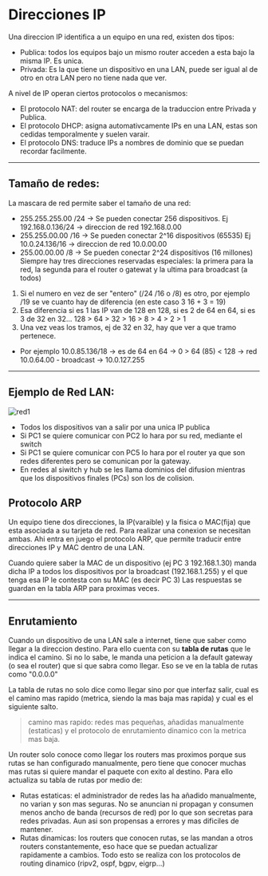 # Direcciones IP

Una direccion IP identifica a un equipo en una red, existen dos tipos:
- Publica: todos los equipos bajo un mismo router acceden a esta bajo la misma IP. Es unica.
- Privada: Es la que tiene un dispositivo en una LAN, puede ser igual al de otro en otra LAN pero no tiene nada que ver.

A nivel de IP operan ciertos protocolos o mecanismos:
- El protocolo NAT: del router se encarga de la traduccion entre Privada y Publica.
- El protocolo DHCP: asigna automativcamente IPs en una LAN, estas son cedidas temporalmente y suelen varair. 
- El protocolo DNS: traduce IPs a nombres de dominio que se puedan recordar facilmente.

--------------------------------------
## Tamaño de redes:

La mascara de red permite saber el tamaño de una red:
- 255.255.255.00  /24 -> Se pueden conectar 256 dispositivos. Ej 192.168.0.136/24 -> direccion de red 192.168.0.00
- 255.255.00.00   /16 -> Se pueden conectar 2^16 dispositivos (65535) Ej 10.0.24.136/16 -> direccion de red 10.0.00.00
- 255.00.00.00    /8  -> Se pueden conectar 2^24 dispositivos (16 millones) 
Siempre hay tres direcciones reservadas especiales: la primera para la red, la segunda para el router o gatewat y la ultima para broadcast (a todos)

1. Si el numero en vez de ser "entero" (/24 /16 o /8) es otro, por ejemplo /19 se ve cuanto hay de diferencia (en este caso 3  16 + 3 = 19)
2. Esa diferencia si es 1 las IP van de 128 en 128, si es 2 de 64 en 64, si es 3 de 32 en 32...  128 > 64 > 32 > 16 > 8 > 4 > 2 > 1
3. Una vez veas los tramos, ej de 32 en 32, hay que ver a que tramo pertenece.
  * Por ejemplo 10.0.85.136/18 -> es de 64 en 64 -> 0  > 64 (85) < 128 -> red 10.0.64.00 - broadcast -> 10.0.127.255

--------------------------------------
## Ejemplo de Red LAN:

![red1](https://user-images.githubusercontent.com/96772264/226171431-80f87a21-2409-4cde-99f2-b2deaa8a21cc.png)

- Todos los dispositivos van a salir por una unica IP publica
- Si PC1 se quiere comunicar con PC2 lo hara por su red, mediante el switch
- Si PC1 se quiere comunicar con PC5 lo hara por el router ya que son redes diferentes pero se comunican por la gateway.
- En redes al siwitch y hub se les llama dominios del difusion mientras que los dispositivos finales (PCs) son los de colision.

## Protocolo ARP
Un equipo tiene dos direcciones, la IP(varaible) y la fisica o MAC(fija) que esta asociada a su tarjeta de red. Para realizar
una conexion se necesitan ambas. Ahi entra en juego el protocolo ARP, que permite traducir entre direcciones IP y MAC dentro de una LAN.

Cuando quiere saber la MAC de un dispositivo (ej PC 3 192.168.1.30) manda dicha IP a todos los dispositivos por la broadcast (192.168.1.255)
y el que tenga esa IP le contesta con su MAC (es decir PC 3) Las respuestas se guardan en la tabla ARP para proximas veces.

-----------------------------------
## Enrutamiento

Cuando un dispositivo de una LAN sale a internet, tiene que saber como llegar a la direccion destino. Para ello cuenta con su **tabla de rutas**
que le indica el camino. 
Si no lo sabe, le manda una peticion a la default gateway (o sea el router) que si que sabra como llegar. Eso se ve en la tabla de rutas como "0.0.0.0"

La tabla de rutas no solo dice como llegar sino por que interfaz salir, cual es el camino mas rapido (metrica, siendo la mas baja mas rapida) y 
cual es el siguiente salto.
> camino mas rapido: redes mas pequeñas, añadidas manualmente (estaticas) y el protocolo de enrutamiento dinamico con la metrica mas baja.

Un router solo conoce como llegar los routers mas proximos porque sus rutas se han configurado manualmente, pero tiene que conocer muchas mas rutas
si quiere mandar el paquete con exito al destino. Para ello actualiza su tabla de rutas por medio de:
 - Rutas estaticas: el administrador de redes las ha añadido manualmente, no varian y son mas seguras. No se anuncian ni propagan y consumen menos ancho de banda (recursos de red) por lo que son secretas para redes privadas. Aun asi son propensas a errores y mas dificiles de mantener.
 - Rutas dinamicas: los routers que conocen rutas, se las mandan a otros routers constantemente, eso hace que se puedan actualizar rapidamente a cambios. Todo esto se realiza con los protocolos de routing dinamico (ripv2, ospf, bgpv, eigrp...)










